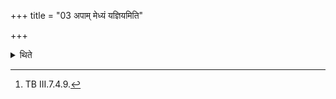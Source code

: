 +++
title = "03 अपाम् मेध्यं यज्ञियमिति"

+++

<details><summary>थिते</summary>

3. With apāṁ medhyaṁ yajñiyaṁ..........[^1] (the Adharvyu) fetches Barhis-grass accompanied by roots and cut in one stroke (by means of the cutting instrument).   

[^1]: TB III.7.4.9.
</details>
